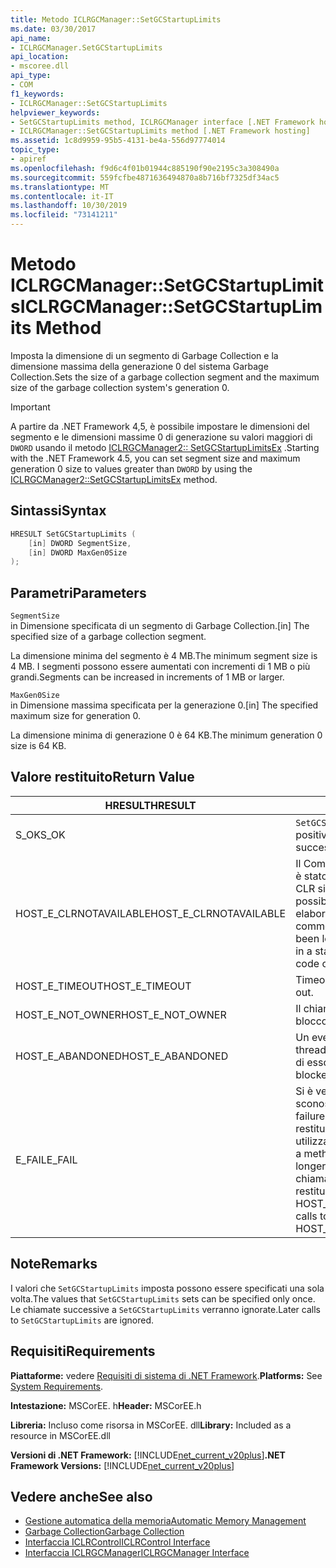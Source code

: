 ```yaml
---
title: Metodo ICLRGCManager::SetGCStartupLimits
ms.date: 03/30/2017
api_name:
- ICLRGCManager.SetGCStartupLimits
api_location:
- mscoree.dll
api_type:
- COM
f1_keywords:
- ICLRGCManager::SetGCStartupLimits
helpviewer_keywords:
- SetGCStartupLimits method, ICLRGCManager interface [.NET Framework hosting]
- ICLRGCManager::SetGCStartupLimits method [.NET Framework hosting]
ms.assetid: 1c8d9959-95b5-4131-be4a-556d97774014
topic_type:
- apiref
ms.openlocfilehash: f9d6c4f01b01944c885190f90e2195c3a308490a
ms.sourcegitcommit: 559fcfbe4871636494870a8b716bf7325df34ac5
ms.translationtype: MT
ms.contentlocale: it-IT
ms.lasthandoff: 10/30/2019
ms.locfileid: "73141211"
---
```

# <a name="iclrgcmanagersetgcstartuplimits-method"></a><span data-ttu-id="b601e-102">Metodo ICLRGCManager::SetGCStartupLimits</span><span class="sxs-lookup"><span data-stu-id="b601e-102">ICLRGCManager::SetGCStartupLimits Method</span></span>
<span data-ttu-id="b601e-103">Imposta la dimensione di un segmento di Garbage Collection e la dimensione massima della generazione 0 del sistema Garbage Collection.</span><span class="sxs-lookup"><span data-stu-id="b601e-103">Sets the size of a garbage collection segment and the maximum size of the garbage collection system's generation 0.</span></span>  
  
> [!IMPORTANT]
> <span data-ttu-id="b601e-104">A partire da .NET Framework 4,5, è possibile impostare le dimensioni del segmento e le dimensioni massime 0 di generazione su valori maggiori di `DWORD` usando il metodo [ICLRGCManager2:: SetGCStartupLimitsEx](../../../../docs/framework/unmanaged-api/hosting/iclrgcmanager2-setgcstartuplimitsex-method.md) .</span><span class="sxs-lookup"><span data-stu-id="b601e-104">Starting with the .NET Framework 4.5, you can set segment size and maximum generation 0 size to values greater than `DWORD` by using the [ICLRGCManager2::SetGCStartupLimitsEx](../../../../docs/framework/unmanaged-api/hosting/iclrgcmanager2-setgcstartuplimitsex-method.md) method.</span></span>  
  
## <a name="syntax"></a><span data-ttu-id="b601e-105">Sintassi</span><span class="sxs-lookup"><span data-stu-id="b601e-105">Syntax</span></span>  
  
```cpp  
HRESULT SetGCStartupLimits (  
    [in] DWORD SegmentSize,   
    [in] DWORD MaxGen0Size  
);  
```  
  
## <a name="parameters"></a><span data-ttu-id="b601e-106">Parametri</span><span class="sxs-lookup"><span data-stu-id="b601e-106">Parameters</span></span>  
 `SegmentSize`  
 <span data-ttu-id="b601e-107">in Dimensione specificata di un segmento di Garbage Collection.</span><span class="sxs-lookup"><span data-stu-id="b601e-107">[in] The specified size of a garbage collection segment.</span></span>  
  
 <span data-ttu-id="b601e-108">La dimensione minima del segmento è 4 MB.</span><span class="sxs-lookup"><span data-stu-id="b601e-108">The minimum segment size is 4 MB.</span></span> <span data-ttu-id="b601e-109">I segmenti possono essere aumentati con incrementi di 1 MB o più grandi.</span><span class="sxs-lookup"><span data-stu-id="b601e-109">Segments can be increased in increments of 1 MB or larger.</span></span>  
  
 `MaxGen0Size`  
 <span data-ttu-id="b601e-110">in Dimensione massima specificata per la generazione 0.</span><span class="sxs-lookup"><span data-stu-id="b601e-110">[in] The specified maximum size for generation 0.</span></span>  
  
 <span data-ttu-id="b601e-111">La dimensione minima di generazione 0 è 64 KB.</span><span class="sxs-lookup"><span data-stu-id="b601e-111">The minimum generation 0 size is 64 KB.</span></span>  
  
## <a name="return-value"></a><span data-ttu-id="b601e-112">Valore restituito</span><span class="sxs-lookup"><span data-stu-id="b601e-112">Return Value</span></span>  
  
|<span data-ttu-id="b601e-113">HRESULT</span><span class="sxs-lookup"><span data-stu-id="b601e-113">HRESULT</span></span>|<span data-ttu-id="b601e-114">Descrizione</span><span class="sxs-lookup"><span data-stu-id="b601e-114">Description</span></span>|  
|-------------|-----------------|  
|<span data-ttu-id="b601e-115">S_OK</span><span class="sxs-lookup"><span data-stu-id="b601e-115">S_OK</span></span>|<span data-ttu-id="b601e-116">`SetGCStartupLimits` ha restituito un esito positivo.</span><span class="sxs-lookup"><span data-stu-id="b601e-116">`SetGCStartupLimits` returned successfully.</span></span>|  
|<span data-ttu-id="b601e-117">HOST_E_CLRNOTAVAILABLE</span><span class="sxs-lookup"><span data-stu-id="b601e-117">HOST_E_CLRNOTAVAILABLE</span></span>|<span data-ttu-id="b601e-118">Il Common Language Runtime (CLR) non è stato caricato in un processo oppure CLR si trova in uno stato in cui non è possibile eseguire codice gestito o elaborare la chiamata correttamente.</span><span class="sxs-lookup"><span data-stu-id="b601e-118">The common language runtime (CLR) has not been loaded into a process, or the CLR is in a state in which it cannot run managed code or process the call successfully.</span></span>|  
|<span data-ttu-id="b601e-119">HOST_E_TIMEOUT</span><span class="sxs-lookup"><span data-stu-id="b601e-119">HOST_E_TIMEOUT</span></span>|<span data-ttu-id="b601e-120">Timeout della chiamata.</span><span class="sxs-lookup"><span data-stu-id="b601e-120">The call timed out.</span></span>|  
|<span data-ttu-id="b601e-121">HOST_E_NOT_OWNER</span><span class="sxs-lookup"><span data-stu-id="b601e-121">HOST_E_NOT_OWNER</span></span>|<span data-ttu-id="b601e-122">Il chiamante non è il proprietario del blocco.</span><span class="sxs-lookup"><span data-stu-id="b601e-122">The caller does not own the lock.</span></span>|  
|<span data-ttu-id="b601e-123">HOST_E_ABANDONED</span><span class="sxs-lookup"><span data-stu-id="b601e-123">HOST_E_ABANDONED</span></span>|<span data-ttu-id="b601e-124">Un evento è stato annullato mentre un thread bloccato o Fiber era in attesa su di esso.</span><span class="sxs-lookup"><span data-stu-id="b601e-124">An event was canceled while a blocked thread or fiber was waiting on it.</span></span>|  
|<span data-ttu-id="b601e-125">E_FAIL</span><span class="sxs-lookup"><span data-stu-id="b601e-125">E_FAIL</span></span>|<span data-ttu-id="b601e-126">Si è verificato un errore irreversibile sconosciuto.</span><span class="sxs-lookup"><span data-stu-id="b601e-126">An unknown catastrophic failure occurred.</span></span> <span data-ttu-id="b601e-127">Dopo che un metodo restituisce E_FAIL, CLR non è più utilizzabile all'interno del processo.</span><span class="sxs-lookup"><span data-stu-id="b601e-127">After a method returns E_FAIL, the CLR is no longer usable within the process.</span></span> <span data-ttu-id="b601e-128">Le chiamate successive ai metodi di hosting restituiscono HOST_E_CLRNOTAVAILABLE.</span><span class="sxs-lookup"><span data-stu-id="b601e-128">Subsequent calls to hosting methods return HOST_E_CLRNOTAVAILABLE.</span></span>|  
  
## <a name="remarks"></a><span data-ttu-id="b601e-129">Note</span><span class="sxs-lookup"><span data-stu-id="b601e-129">Remarks</span></span>  
 <span data-ttu-id="b601e-130">I valori che `SetGCStartupLimits` imposta possono essere specificati una sola volta.</span><span class="sxs-lookup"><span data-stu-id="b601e-130">The values that `SetGCStartupLimits` sets can be specified only once.</span></span> <span data-ttu-id="b601e-131">Le chiamate successive a `SetGCStartupLimits` verranno ignorate.</span><span class="sxs-lookup"><span data-stu-id="b601e-131">Later calls to `SetGCStartupLimits` are ignored.</span></span>  
  
## <a name="requirements"></a><span data-ttu-id="b601e-132">Requisiti</span><span class="sxs-lookup"><span data-stu-id="b601e-132">Requirements</span></span>  
 <span data-ttu-id="b601e-133">**Piattaforme:** vedere [Requisiti di sistema di .NET Framework](../../../../docs/framework/get-started/system-requirements.md).</span><span class="sxs-lookup"><span data-stu-id="b601e-133">**Platforms:** See [System Requirements](../../../../docs/framework/get-started/system-requirements.md).</span></span>  
  
 <span data-ttu-id="b601e-134">**Intestazione:** MSCorEE. h</span><span class="sxs-lookup"><span data-stu-id="b601e-134">**Header:** MSCorEE.h</span></span>  
  
 <span data-ttu-id="b601e-135">**Libreria:** Incluso come risorsa in MSCorEE. dll</span><span class="sxs-lookup"><span data-stu-id="b601e-135">**Library:** Included as a resource in MSCorEE.dll</span></span>  
  
 <span data-ttu-id="b601e-136">**Versioni di .NET Framework:** [!INCLUDE[net_current_v20plus](../../../../includes/net-current-v20plus-md.md)]</span><span class="sxs-lookup"><span data-stu-id="b601e-136">**.NET Framework Versions:** [!INCLUDE[net_current_v20plus](../../../../includes/net-current-v20plus-md.md)]</span></span>  
  
## <a name="see-also"></a><span data-ttu-id="b601e-137">Vedere anche</span><span class="sxs-lookup"><span data-stu-id="b601e-137">See also</span></span>

- [<span data-ttu-id="b601e-138">Gestione automatica della memoria</span><span class="sxs-lookup"><span data-stu-id="b601e-138">Automatic Memory Management</span></span>](../../../standard/automatic-memory-management.md)
- [<span data-ttu-id="b601e-139">Garbage Collection</span><span class="sxs-lookup"><span data-stu-id="b601e-139">Garbage Collection</span></span>](../../../standard/garbage-collection/index.md)
- [<span data-ttu-id="b601e-140">Interfaccia ICLRControl</span><span class="sxs-lookup"><span data-stu-id="b601e-140">ICLRControl Interface</span></span>](../../../../docs/framework/unmanaged-api/hosting/iclrcontrol-interface.md)
- [<span data-ttu-id="b601e-141">Interfaccia ICLRGCManager</span><span class="sxs-lookup"><span data-stu-id="b601e-141">ICLRGCManager Interface</span></span>](../../../../docs/framework/unmanaged-api/hosting/iclrgcmanager-interface.md)
